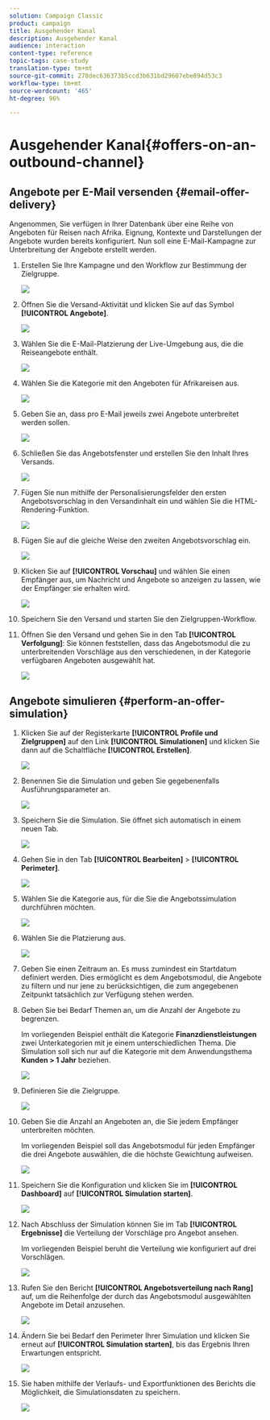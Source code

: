 ```yaml
---
solution: Campaign Classic
product: campaign
title: Ausgehender Kanal
description: Ausgehender Kanal
audience: interaction
content-type: reference
topic-tags: case-study
translation-type: tm+mt
source-git-commit: 278dec636373b5ccd3b631bd29607ebe894d53c3
workflow-type: tm+mt
source-wordcount: '465'
ht-degree: 96%

---
```



# Ausgehender Kanal{#offers-on-an-outbound-channel}

## Angebote per E-Mail versenden {#email-offer-delivery}

Angenommen, Sie verfügen in Ihrer Datenbank über eine Reihe von Angeboten für Reisen nach Afrika. Eignung, Kontexte und Darstellungen der Angebote wurden bereits konfiguriert. Nun soll eine E-Mail-Kampagne zur Unterbreitung der Angebote erstellt werden.

1. Erstellen Sie Ihre Kampagne und den Workflow zur Bestimmung der Zielgruppe.

   ![](assets/offer_delivery_example_001.png)

1. Öffnen Sie die Versand-Aktivität und klicken Sie auf das Symbol **[!UICONTROL Angebote]**.

   ![](assets/offer_delivery_example_002.png)

1. Wählen Sie die E-Mail-Platzierung der Live-Umgebung aus, die die Reiseangebote enthält.

   ![](assets/offer_delivery_example_003.png)

1. Wählen Sie die Kategorie mit den Angeboten für Afrikareisen aus.

   ![](assets/offer_delivery_example_004.png)

1. Geben Sie an, dass pro E-Mail jeweils zwei Angebote unterbreitet werden sollen.

   ![](assets/offer_delivery_example_005.png)

1. Schließen Sie das Angebotsfenster und erstellen Sie den Inhalt Ihres Versands.

   ![](assets/offer_delivery_example_006.png)

1. Fügen Sie nun mithilfe der Personalisierungsfelder den ersten Angebotsvorschlag in den Versandinhalt ein und wählen Sie die HTML-Rendering-Funktion.

   ![](assets/offer_delivery_example_007.png)

1. Fügen Sie auf die gleiche Weise den zweiten Angebotsvorschlag ein.

   ![](assets/offer_delivery_example_008.png)

1. Klicken Sie auf **[!UICONTROL Vorschau]** und wählen Sie einen Empfänger aus, um Nachricht und Angebote so anzeigen zu lassen, wie der Empfänger sie erhalten wird.

   ![](assets/offer_delivery_example_009.png)

1. Speichern Sie den Versand und starten Sie den Zielgruppen-Workflow.
1. Öffnen Sie den Versand und gehen Sie in den Tab **[!UICONTROL Verfolgung]**: Sie können feststellen, dass das Angebotsmodul die zu unterbreitenden Vorschläge aus den verschiedenen, in der Kategorie verfügbaren Angeboten ausgewählt hat.

   ![](assets/offer_delivery_example_010.png)

## Angebote simulieren {#perform-an-offer-simulation}

1. Klicken Sie auf der Registerkarte **[!UICONTROL Profile und Zielgruppen]** auf den Link **[!UICONTROL Simulationen]** und klicken Sie dann auf die Schaltfläche **[!UICONTROL Erstellen]**.

   ![](assets/offer_simulation_001.png)

1. Benennen Sie die Simulation und geben Sie gegebenenfalls Ausführungsparameter an.

   ![](assets/offer_simulation_example_002.png)

1. Speichern Sie die Simulation. Sie öffnet sich automatisch in einem neuen Tab.

   ![](assets/offer_simulation_example_003.png)

1. Gehen Sie in den Tab **[!UICONTROL Bearbeiten]** > **[!UICONTROL Perimeter]**.

   ![](assets/offer_simulation_example_004.png)

1. Wählen Sie die Kategorie aus, für die Sie die Angebotssimulation durchführen möchten.

   ![](assets/offer_simulation_example_005.png)

1. Wählen Sie die Platzierung aus.

   ![](assets/offer_simulation_example_006.png)

1. Geben Sie einen Zeitraum an. Es muss zumindest ein Startdatum definiert werden. Dies ermöglicht es dem Angebotsmodul, die Angebote zu filtern und nur jene zu berücksichtigen, die zum angegebenen Zeitpunkt tatsächlich zur Verfügung stehen werden.
1. Geben Sie bei Bedarf Themen an, um die Anzahl der Angebote zu begrenzen.

   Im vorliegenden Beispiel enthält die Kategorie **Finanzdienstleistungen** zwei Unterkategorien mit je einem unterschiedlichen Thema. Die Simulation soll sich nur auf die Kategorie mit dem Anwendungsthema **Kunden > 1 Jahr** beziehen.

   ![](assets/offer_simulation_example_007.png)

1. Definieren Sie die Zielgruppe.

   ![](assets/offer_simulation_example_008.png)

1. Geben Sie die Anzahl an Angeboten an, die Sie jedem Empfänger unterbreiten möchten.

   Im vorliegenden Beispiel soll das Angebotsmodul für jeden Empfänger die drei Angebote auswählen, die die höchste Gewichtung aufweisen.

   ![](assets/offer_simulation_example_009.png)

1. Speichern Sie die Konfiguration und klicken Sie im **[!UICONTROL Dashboard]** auf **[!UICONTROL Simulation starten]**.

   ![](assets/offer_simulation_example_010.png)

1. Nach Abschluss der Simulation können Sie im Tab **[!UICONTROL Ergebnisse]** die Verteilung der Vorschläge pro Angebot ansehen.

   Im vorliegenden Beispiel beruht die Verteilung wie konfiguriert auf drei Vorschlägen.

   ![](assets/offer_simulation_example_011.png)

1. Rufen Sie den Bericht **[!UICONTROL Angebotsverteilung nach Rang]** auf, um die Reihenfolge der durch das Angebotsmodul ausgewählten Angebote im Detail anzusehen.

   ![](assets/offer_simulation_example_012.png)

1. Ändern Sie bei Bedarf den Perimeter Ihrer Simulation und klicken Sie erneut auf **[!UICONTROL Simulation starten]**, bis das Ergebnis Ihren Erwartungen entspricht.

   ![](assets/offer_simulation_example_010.png)

1. Sie haben mithilfe der Verlaufs- und Exportfunktionen des Berichts die Möglichkeit, die Simulationsdaten zu speichern.

   ![](assets/offer_simulation_example_013.png)

